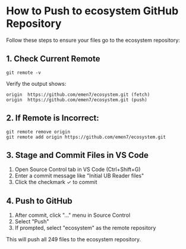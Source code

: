 # How to Push to ecosystem GitHub Repository

Follow these steps to ensure your files go to the ecosystem repository:

## 1. Check Current Remote

```
git remote -v
```

Verify the output shows:

```
origin  https://github.com/emen7/ecosystem.git (fetch)
origin  https://github.com/emen7/ecosystem.git (push)
```

## 2. If Remote is Incorrect:

```
git remote remove origin
git remote add origin https://github.com/emen7/ecosystem.git
```

## 3. Stage and Commit Files in VS Code

1. Open Source Control tab in VS Code (Ctrl+Shift+G)
2. Enter a commit message like "Initial UB Reader files"
3. Click the checkmark ✓ to commit

## 4. Push to GitHub

1. After commit, click "..." menu in Source Control
2. Select "Push"
3. If prompted, select "ecosystem" as the remote repository

This will push all 249 files to the ecosystem repository.
